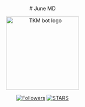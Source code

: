 <p align="center">
  # June MD
</p>

<p align="center">
  <a href="https://files.catbox.moe/xr5pk3.jpg">
    <img alt="TKM bot logo" height="200" src="https://files.catbox.moe/xr5pk3.jpg">
  </a>
</p>

<p align="center">
  <a href="https://github.com/Cod3Uchiha?tab=followers"><img title="Followers" src="https://img.shields.io/github/followers/Cod3Uchiha?label=Followers&style=social"></a>
  <a href="https://github.com/Cod3Uchiha/TKM-bot/stargazers/"><img title="STARS" src="https://img.shields.io/github/stars/Cod3Uchiha/TKM-bot?&style=social"></a>
